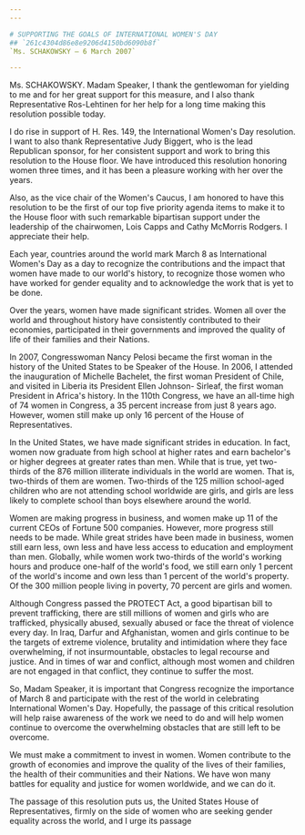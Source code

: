 ```yaml
---
---

# SUPPORTING THE GOALS OF INTERNATIONAL WOMEN'S DAY
## `261c4304d86e8e9206d4150bd6090b8f`
`Ms. SCHAKOWSKY — 6 March 2007`

---
```



Ms. SCHAKOWSKY. Madam Speaker, I thank the gentlewoman for yielding 
to me and for her great support for this measure, and I also thank 
Representative Ros-Lehtinen for her help for a long time making this 
resolution possible today.

I do rise in support of H. Res. 149, the International Women's Day 
resolution. I want to also thank Representative Judy Biggert, who is 
the lead Republican sponsor, for her consistent support and work to 
bring this resolution to the House floor. We have introduced this 
resolution honoring women three times, and it has been a pleasure 
working with her over the years.

Also, as the vice chair of the Women's Caucus, I am honored to have 
this resolution to be the first of our top five priority agenda items 
to make it to the House floor with such remarkable bipartisan support 
under the leadership of the chairwomen, Lois Capps and Cathy McMorris 
Rodgers. I appreciate their help.

Each year, countries around the world mark March 8 as International 
Women's Day as a day to recognize the contributions and the impact that 
women have made to our world's history, to recognize those women who 
have worked for gender equality and to acknowledge the work that is yet 
to be done.

Over the years, women have made significant strides. Women all over 
the world and throughout history have consistently contributed to their 
economies, participated in their governments and improved the quality 
of life of their families and their Nations.

In 2007, Congresswoman Nancy Pelosi became the first woman in the 
history of the United States to be Speaker of the House. In 2006, I 
attended the inauguration of Michelle Bachelet, the first woman 
President of Chile, and visited in Liberia its President Ellen Johnson-
Sirleaf, the first woman President in Africa's history. In the 110th 
Congress, we have an all-time high of 74 women in Congress, a 35 
percent increase from just 8 years ago. However, women still make up 
only 16 percent of the House of Representatives.

In the United States, we have made significant strides in education. 
In fact, women now graduate from high school at higher rates and earn 
bachelor's or higher degrees at greater rates than men. While that is 
true, yet two-thirds of the 876 million illiterate individuals in the 
world are women. That is, two-thirds of them are women. Two-thirds of 
the 125 million school-aged children who are not attending school 
worldwide are girls, and girls are less likely to complete school than 
boys elsewhere around the world.

Women are making progress in business, and women make up 11 of the 
current CEOs of Fortune 500 companies. However, more progress still 
needs to be made. While great strides have been made in business, women 
still earn less, own less and have less access to education and 
employment than men. Globally, while women work two-thirds of the 
world's working hours and produce one-half of the world's food, we 
still earn only 1 percent of the world's income and own less than 1 
percent of the world's property. Of the 300 million people living in 
poverty, 70 percent are girls and women.

Although Congress passed the PROTECT Act, a good bipartisan bill to 
prevent trafficking, there are still millions of women and girls who 
are trafficked, physically abused, sexually abused or face the threat 
of violence every day. In Iraq, Darfur and Afghanistan, women and girls 
continue to be the targets of extreme violence, brutality and 
intimidation where they face overwhelming, if not insurmountable, 
obstacles to legal recourse and justice. And in times of war and 
conflict, although most women and children are not engaged in that 
conflict, they continue to suffer the most.

So, Madam Speaker, it is important that Congress recognize the 
importance of March 8 and participate with the rest of the world in 
celebrating International Women's Day. Hopefully, the passage of this 
critical resolution will help raise awareness of the work we need to do 
and will help women continue to overcome the overwhelming obstacles 
that are still left to be overcome.

We must make a commitment to invest in women. Women contribute to the 
growth of economies and improve the quality of the lives of their 
families, the health of their communities and their Nations. We have 
won many battles for equality and justice for women worldwide, and we 
can do it.

The passage of this resolution puts us, the United States House of 
Representatives, firmly on the side of women who are seeking gender 
equality across the world, and I urge its passage